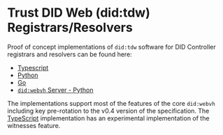 # Trust DID Web (did:tdw) Registrars/Resolvers

Proof of concept implementations of `did:tdw` software for DID Controller registrars and resolvers can be found here:

- [Typescript](https://github.com/decentralized-identity/trustdidweb-ts)
- [Python](https://github.com/decentralized-identity/trustdidweb-py)
- [Go](https://github.com/nuts-foundation/trustdidweb-go)
- [`did:webvh` Server - Python](https://github.com/decentralized-identity/trustdidweb-server-py)

The implementations support most of the features of the core `did:webvh` including
key pre-rotation to the v0.4 version of the specification. The [TypeScript](https://github.com/decentralized-identity/trustdidweb-ts) implementation has an experimental
implementation of the witnesses feature.

